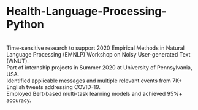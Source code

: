 # Health-Language-Processing-Python
<br> Time-sensitive research to support 2020 Empirical Methods in Natural Language Processing (EMNLP) Workshop on Noisy User-generated Text (WNUT). 
<br> Part of internship projects in Summer 2020 at University of Pennsylvania, USA.
<br> Identified applicable messages and multiple relevant events from 7K+ English tweets addressing COVID-19. 
<br> Employed Bert-based multi-task learning models and achieved 95%+ accuracy.
